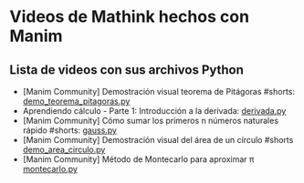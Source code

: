 # Videos de Mathink hechos con Manim

## Lista de videos con sus archivos Python

* [Manim Community] Demostración visual teorema de Pitágoras #shorts: [demo_teorema_pitagoras.py](/demo_teorema_pitagoras.py)
* Aprendiendo cálculo - Parte 1: Introducción a la derivada: [derivada.py](/derivada.py)
* [Manim Community] Cómo sumar los primeros n números naturales rápido #shorts: [gauss.py](/gauss.py)
* [Manim Community] Demostración visual del área de un círculo #shorts [demo_area_circulo.py](/demo_area_circulo.py)
* [Manim Community] Método de Montecarlo para aproximar π [montecarlo.py](/montecarlo.py)
